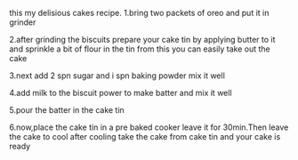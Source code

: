 this my delisious cakes recipe.
1.bring two packets of oreo and put it in grinder

2.after grinding the biscuits prepare your cake tin by applying butter to it and sprinkle a bit of flour in the tin from this you can easily take out the cake

3.next add 2 spn sugar and i spn baking powder mix it well

4.add milk to the biscuit power to make batter and mix it well

5.pour the batter in the cake tin

6.now,place the cake tin in a pre baked cooker leave it for 30min.Then leave the cake to cool after cooling take the cake from cake tin and your cake is ready
